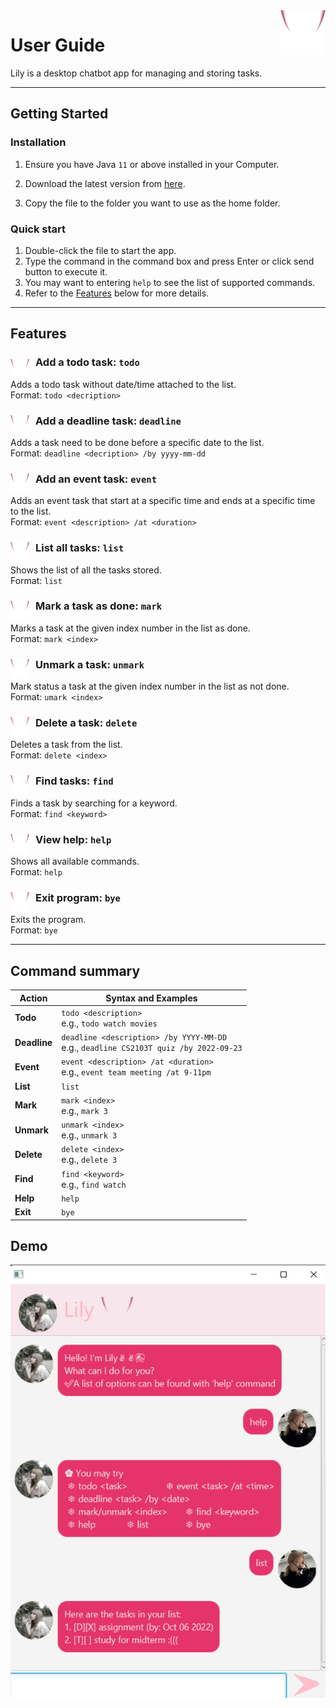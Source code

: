 <img align="right" src="demo/logo.png"> 

# User Guide

Lily is a desktop chatbot app for managing and storing tasks.

--------------------------------------------------------------------------------------------------------------------

## Getting Started
### Installation
1. Ensure you have Java `11` or above installed in your Computer.

2. Download the latest version from [here](https://github.com/lilythchu/ip/releases).

3. Copy the file to the folder you want to use as the home folder.

### Quick start
1. Double-click the file to start the app.
2. Type the command in the command box and press Enter or click send button to execute it.
3. You may want to entering `help` to see the list of supported commands.
4. Refer to the [Features](#features) below for more details.

--------------------------------------------------------------------------------------------------------------------

## Features

<img align="left" width="30" height="30" style="margin-right: 10px; margin-top: 10px" src="demo/logo.png"> 

### Add a todo task: `todo`

Adds a todo task without date/time attached to the list.<br>
Format: `todo <decription>`

<img align="left" width="30" height="30" style="margin-right: 10px; margin-top: 10px" src="demo/logo.png"> 

### Add a deadline task: `deadline`

Adds a task need to be done before a specific date to the list.<br>
Format: `deadline <decription> /by yyyy-mm-dd`

<img align="left" width="30" height="30" style="margin-right: 10px; margin-top: 10px" src="demo/logo.png"> 

### Add an event task: `event`

Adds an event task that start at a specific time and ends at a specific time to the list.<br>
Format: `event <description> /at <duration>`

<img align="left" width="30" height="30" style="margin-right: 10px; margin-top: 10px" src="demo/logo.png"> 

### List all tasks: `list`

Shows the list of all the tasks stored.<br>
Format: `list`

<img align="left" width="30" height="30" style="margin-right: 10px; margin-top: 10px" src="demo/logo.png"> 

### Mark a task as done: `mark`

Marks a task at the given index number in the list as done.<br>
Format: `mark <index>`

<img align="left" width="30" height="30" style="margin-right: 10px; margin-top: 10px" src="demo/logo.png"> 

### Unmark a task: `unmark`

Mark status a task at the given index number in the list as not done.<br>
Format: `umark <index>`

<img align="left" width="30" height="30" style="margin-right: 10px; margin-top: 10px" src="demo/logo.png"> 

### Delete a task: `delete`

Deletes a task from the list.<br>
Format: `delete <index>`

<img align="left" width="30" height="30" style="margin-right: 10px; margin-top: 10px" src="demo/logo.png"> 

### Find tasks: `find`

Finds a task by searching for a keyword.<br>
Format: `find <keyword>`

<img align="left" width="30" height="30" style="margin-right: 10px; margin-top: 10px" src="demo/logo.png"> 

### View help: `help`

Shows all available commands.<br>
Format: `help`

<img align="left" width="30" height="30" style="margin-right: 10px; margin-top: 10px" src="demo/logo.png"> 

### Exit program: `bye`

Exits the program.<br>
Format: `bye`

--------------------------------------------------------------------------------------------------------------------

## Command summary

Action | Syntax and Examples
--------|------------------
**Todo** | `todo <description>` <br> e.g., `todo watch movies`
**Deadline** | `deadline <description> /by YYYY-MM-DD` <br> e.g., `deadline CS2103T quiz /by 2022-09-23`
**Event** | `event <description> /at <duration>` <br> e.g., `event team meeting /at 9-11pm`
**List** | `list`
**Mark** | `mark <index>`<br> e.g., `mark 3`
**Unmark** | `unmark <index>`<br> e.g., `unmark 3`
**Delete** | `delete <index>`<br> e.g., `delete 3`
**Find** | `find <keyword>`<br> e.g., `find watch`
**Help** | `help`
**Exit** | `bye`

## Demo

<img src="Ui.png">
